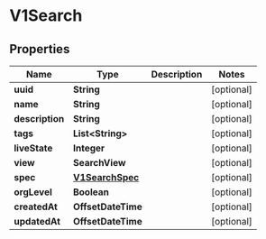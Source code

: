 

# V1Search


## Properties

Name | Type | Description | Notes
------------ | ------------- | ------------- | -------------
**uuid** | **String** |  |  [optional]
**name** | **String** |  |  [optional]
**description** | **String** |  |  [optional]
**tags** | **List&lt;String&gt;** |  |  [optional]
**liveState** | **Integer** |  |  [optional]
**view** | **SearchView** |  |  [optional]
**spec** | [**V1SearchSpec**](V1SearchSpec.md) |  |  [optional]
**orgLevel** | **Boolean** |  |  [optional]
**createdAt** | **OffsetDateTime** |  |  [optional]
**updatedAt** | **OffsetDateTime** |  |  [optional]



